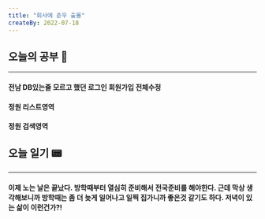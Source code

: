 ```yaml
---
title: "회사에 준우 출몰"
createBy: 2022-07-18
---
```

## 오늘의 공부 🎉
---
#### 전남 DB있는줄 모르고 했던 로그인 회원가입 전체수정 
#### 정원 리스트영역
#### 정원 검색영역


## 오늘 일기 📟
---
#### 이제 노는 날은 끝났다. 방학때부터 열심히 준비해서 전국준비를 해야한다. 근데 막상 생각해보니까 방학때는 좀 더 늦게 일어나고 일찍 집가니까 좋은것 같기도 하다. 저녁이 있는 삶이 이런건가?!

